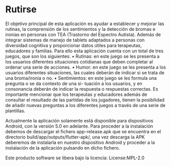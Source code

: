 # Rutirse
El objetivo principal de esta aplicación es ayudar a establecer y mejorar las rutinas, la comprensión de los sentimientos y la
detección de bromas e ironías en personas con TEA (Trastorno del Espectro Autista). Además de integrar sistemas de manejo de tablets adaptados a personas con diversidad cognitiva y proporcionar datos útiles para terapeutas, educadores y familias.
Para ello esta aplicación cuenta con un total de tres juegos, que son los siguientes:
  • Rutinas: en este juego se les presenta a los usuarios diferentes situaciones cotidianas que deben completar al ordenar una serie de acciones.
  • Humor: en este juego se les presenta a los usuarios diferentes situaciones, las cuales deberán de indicar si se trata de una broma/ironía o no.
  • Sentimientos: en este juego se les formula una pregunta o se da contexto de una si- tuación a los usuarios, y en consonancia deberán de indicar la respuesta o respuestas correctas.
Es importante mencionar que los terapeutas y educadores además de consultar el resultado de las partidas de los jugadores, tienen la posibilidad de añadir nuevas preguntas a los diferentes juegos a través de una serie de plantillas.

Actualmente la aplicación solamente está disponible para dispositivos Android, con la versión 5.0 en adelante. Para proceder a la instalación debemos de descargar el fichero app-release.apk que se encuentra en el directorio build/app/outputs/flutter-apk/, una vez descarga la APK deberemos de instalarla en nuestro dispositivo Android y proceder a la instalación de la aplicación pulsando en dicho fichero.

Este producto software se libera bajo la licencia: License:MPL-2.0
